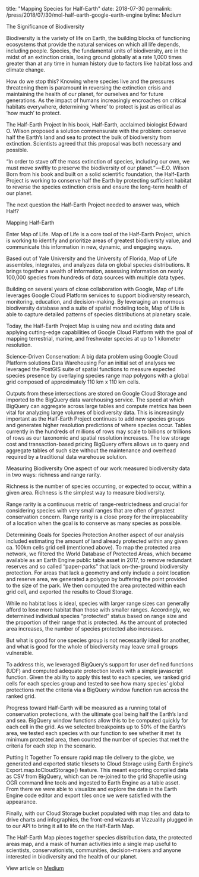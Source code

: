 title: "Mapping Species for Half-Earth"
date: 2018-07-30
permalink: /press/2018/07/30/mol-half-earth-google-earth-engine
byline: Medium


The Significance of Biodiversity

Biodiversity is the variety of life on Earth, the building blocks of functioning ecosystems that provide the natural services on which all life depends, including people. Species, the fundamental units of biodiversity, are in the midst of an extinction crisis, losing ground globally at a rate 1,000 times greater than at any time in human history due to factors like habitat loss and climate change.

How do we stop this? Knowing where species live and the pressures threatening them is paramount in reversing the extinction crisis and maintaining the health of our planet, for ourselves and for future generations. As the impact of humans increasingly encroaches on critical habitats everywhere, determining ‘where’ to protect is just as critical as ‘how much’ to protect.


The Half-Earth Project
In his book, Half-Earth, acclaimed biologist Edward O. Wilson proposed a solution commensurate with the problem: conserve half the Earth’s land and sea to protect the bulk of biodiversity from extinction. Scientists agreed that this proposal was both necessary and possible.

“In order to stave off the mass extinction of species, including our own, we must move swiftly to preserve the biodiversity of our planet.” — E.O. Wilson
Born from his book and built on a solid scientific foundation, the Half-Earth Project is working to conserve half the Earth by protecting sufficient habitat to reverse the species extinction crisis and ensure the long-term health of our planet.

The next question the Half-Earth Project needed to answer was, which Half?

Mapping Half-Earth

Enter Map of Life. Map of Life is a core tool of the Half-Earth Project, which is working to identify and prioritize areas of greatest biodiversity value, and communicate this information in new, dynamic, and engaging ways.

Based out of Yale University and the University of Florida, Map of Life assembles, integrates, and analyzes data on global species distributions. It brings together a wealth of information, assessing information on nearly 100,000 species from hundreds of data sources with multiple data types.

Building on several years of close collaboration with Google, Map of Life leverages Google Cloud Platform services to support biodiversity research, monitoring, education, and decision-making. By leveraging an enormous biodiversity database and a suite of spatial modeling tools, Map of Life is able to capture detailed patterns of species distributions at planetary scale.


Today, the Half-Earth Project Map is using new and existing data and applying cutting-edge capabilities of Google Cloud Platform with the goal of mapping terrestrial, marine, and freshwater species at up to 1 kilometer resolution.


Science-Driven Conservation: A big data problem using Google Cloud Platform solutions
Data Warehousing
For an initial set of analyses we leveraged the PostGIS suite of spatial functions to measure expected species presence by overlaying species range map polygons with a global grid composed of approximately 110 km x 110 km cells.

Outputs from these intersections are stored on Google Cloud Storage and imported to the BigQuery data warehousing service. The speed at which BigQuery can aggregate across large tables and compute metrics has been vital for analyzing large volumes of biodiversity data. This is increasingly important as the Half-Earth Project continues to add new species groups and generates higher resolution predictions of where species occur. Tables currently in the hundreds of millions of rows may scale to billions or trillions of rows as our taxonomic and spatial resolution increases. The low storage cost and transaction-based pricing BigQuery offers allows us to query and aggregate tables of such size without the maintenance and overhead required by a traditional data warehouse solution.


Measuring Biodiversity
One aspect of our work measured biodiversity data in two ways: richness and range rarity.

Richness is the number of species occurring, or expected to occur, within a given area. Richness is the simplest way to measure biodiversity.

Range rarity is a continuous metric of range-restrictedness and crucial for considering species with very small ranges that are often of greatest conservation concern. Range rarity is a close proxy for the irreplaceability of a location when the goal is to conserve as many species as possible.

Determining Goals for Species Protection
Another aspect of our analysis included estimating the amount of land already protected within any given ca. 100km cells grid cell (mentioned above). To map the protected area network, we filtered the World Database of Protected Areas, which became available as an Earth Engine public table asset in 2017, to remove redundant reserves and so called “paper-parks” that lack on-the-ground biodiversity protection. For areas that lack a geometry and only include a point location and reserve area, we generated a polygon by buffering the point provided to the size of the park. We then computed the area protected within each grid cell, and exported the results to Cloud Storage.


While no habitat loss is ideal, species with larger range sizes can generally afford to lose more habitat than those with smaller ranges. Accordingly, we determined individual species “protected” status based on range size and the proportion of their range that is protected. As the amount of protected area increases, the number of species protected also increases.

But what is good for one species group is not necessarily ideal for another, and what is good for the whole of biodiversity may leave small groups vulnerable.

To address this, we leveraged BigQuery’s support for user defined functions (UDF) and computed adequate protection levels with a simple javascript function. Given the ability to apply this test to each species, we ranked grid cells for each species group and tested to see how many species’ global protections met the criteria via a BigQuery window function run across the ranked grid.


Progress toward Half-Earth will be measured as a running total of conservation protections, with the ultimate goal being half the Earth’s land and sea. BigQuery window functions allow this to be computed quickly for each cell in the grid. As we selected breakpoints up to 50% of the Earth’s area, we tested each species with our function to see whether it met its minimum protected area, then counted the number of species that met the criteria for each step in the scenario.

Putting It Together
To ensure rapid map tile delivery to the globe, we generated and exported static tilesets to Cloud Storage using Earth Engine’s Export.map.toCloudStorage() feature. This meant exporting compiled data as CSV from BigQuery, which can be re-joined to the grid Shapefile using OGR command line tools and ingested to Earth Engine as a table asset. From there we were able to visualize and explore the data in the Earth Engine code editor and export tiles once we were satisfied with the appearance.


Finally, with our Cloud Storage bucket populated with map tiles and data to drive charts and infographics, the front-end wizards at Vizzuality plugged in to our API to bring it all to life on the Half-Earth Map.

The Half-Earth Map pieces together species distribution data, the protected areas map, and a mask of human activities into a single map useful to scientists, conservationists, communities, decision-makers and anyone interested in biodiversity and the health of our planet.

View article on [Medium](https://medium.com/google-earth/mapping-species-for-half-earth-321a4b2f7624)
